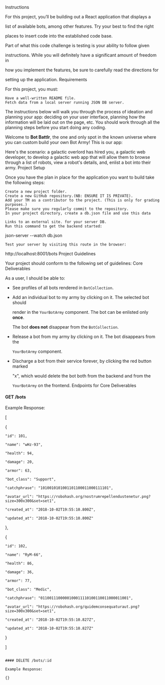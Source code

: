 
Instructions

For this project, you’ll be building out a React application that displays a

list of available bots, among other features. Try your best to find the right

places to insert code into the established code base.

Part of what this code challenge is testing is your ability to follow given

instructions. While you will definitely have a significant amount of freedom in

how you implement the features, be sure to carefully read the directions for

setting up the application.
Requirements

For this project, you must:

    Have a well-written README file.
    Fetch data from a local server running JSON DB server. 

The instructions below will walk you through the process of ideation and planning your app: deciding on your user interface, planning how the information will be laid out on the page, etc. You should work through all the planning steps before you start doing any coding.

Welcome to **Bot Battlr**, the one and only spot in the known universe where you can custom build your own Bot Army! This is our app:

Here's the scenario: a galactic overlord has hired you, a galactic web developer, to develop a galactic web app that will allow them to browse through a list of robots, view a robot's details, and, enlist a bot into their army.
Project Setup

Once you have the plan in place for the application you want to build take the following steps:

    Create a new project folder.
    Create a new GitHub repository.(NB: ENSURE IT IS PRIVATE).
    Add your TM as a contributor to the project. (This is only for grading purposes.)
    Please make sure you regularly commit to the repository.
    In your project directory, create a db.json file and use this data 

    Links to an external site. for your server DB.
    Run this command to get the backend started:

json-server --watch db.json

    Test your server by visiting this route in the browser:

http://localhost:8001/bots
Project Guidelines

Your project should conform to the following set of guidelines:
Core Deliverables

As a user, I should be able to:

- See profiles of all bots rendered in `BotCollection`.

- Add an individual bot to my army by clicking on it. The selected bot should

  render in the `YourBotArmy` component. The bot can be enlisted only **once**.

  The bot **does not** disappear from the `BotCollection`.

- Release a bot from my army by clicking on it. The bot disappears from the

  `YourBotArmy` component.

- Discharge a bot from their service forever, by clicking the red button marked

  "x", which would delete the bot both from the backend and from the

  `YourBotArmy` on the frontend.
Endpoints for Core Deliverables

#### GET /bots

Example Response:

[

  {

    "id": 101,

    "name": "wHz-93",

    "health": 94,

    "damage": 20,

    "armor": 63,

    "bot_class": "Support",

    "catchphrase": "1010010101001101100011000111101",

    "avatar_url": "https://robohash.org/nostrumrepellendustenetur.png?size=300x300&set=set1",

    "created_at": "2018-10-02T19:55:10.800Z",

    "updated_at": "2018-10-02T19:55:10.800Z"

  },

  {

    "id": 102,

    "name": "RyM-66",

    "health": 86,

    "damage": 36,

    "armor": 77,

    "bot_class": "Medic",

    "catchphrase": "0110011100000100011110100110011000011001",

    "avatar_url": "https://robohash.org/quidemconsequaturaut.png?size=300x300&set=set1",

    "created_at": "2018-10-02T19:55:10.827Z",

    "updated_at": "2018-10-02T19:55:10.827Z"

  }

]

```

#### DELETE /bots/:id

Example Response:

{}